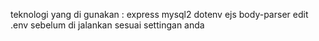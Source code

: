 teknologi yang di gunakan : express mysql2 dotenv ejs body-parser
edit .env sebelum di jalankan sesuai settingan anda

